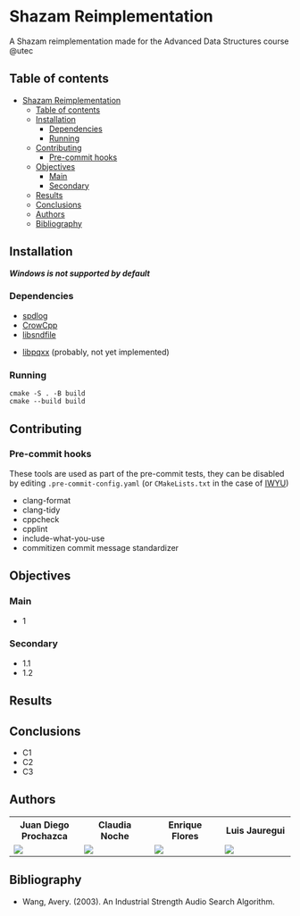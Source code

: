 # Shazam Reimplementation

A Shazam reimplementation made for the Advanced Data Structures course @utec

## Table of contents

<!--toc:start-->

- [Shazam Reimplementation](#shazam-reimplementation)
  - [Table of contents](#table-of-contents)
  - [Installation](#installation)
    - [Dependencies](#dependencies)
    - [Running](#running)
  - [Contributing](#contributing)
    - [Pre-commit hooks](#pre-commit-hooks)
  - [Objectives](#objectives)
    - [Main](#main)
    - [Secondary](#secondary)
  - [Results](#results)
  - [Conclusions](#conclusions)
  - [Authors](#authors)
  - [Bibliography](#bibliography)
  <!--toc:end-->

## Installation

**_Windows is not supported by default_**

### Dependencies

- [spdlog](https://github.com/gabime/spdlog)
- [CrowCpp](https://github.com/CrowCpp/Crow)
- [libsndfile](https://github.com/libsndfile/libsndfile)
<!--TODO: revisit after db connection-->
- [libpqxx](https://github.com/jtv/libpqxx) (probably, not yet implemented)

### Running

```
cmake -S . -B build
cmake --build build
```

## Contributing

### Pre-commit hooks

These tools are used as part of the pre-commit tests, they can be disabled by editing `.pre-commit-config.yaml` (or `CMakeLists.txt` in the case of [IWYU](https://github.com/include-what-you-use/include-what-you-use?tab=readme-ov-file#using-with-cmake))

- clang-format
- clang-tidy
- cppcheck
- cpplint
- include-what-you-use
- commitizen
  commit message standardizer

## Objectives

### Main

- 1

### Secondary

- 1.1
- 1.2

## Results

## Conclusions

- C1
- C2
- C3

## Authors

<table>
    <tr >
        <th style="width:24%;">Juan Diego Prochazca</th>
        <th style="width:24%;">Claudia Noche</th>
        <th style="width:24%;">Enrique Flores</th>
        <th style="width:24%;">Luis Jauregui</th>
    </tr>
    <tr >
        <td><a href="https://github.com/AaronCS25"><img src="https://avatars.githubusercontent.com/u/102536323?s=400&v=4"></a></td>
        <td><a href="https://github.com/Enriquefft"><img src="https://avatars.githubusercontent.com/u/60308719?v=4"></a></td>
        <td><a href="https://github.com/AaronCS25"><img src="https://avatars.githubusercontent.com/u/102536323?s=400&v=4"></a></td>
        <td><a href="https://github.com/Enriquefft"><img src="https://avatars.githubusercontent.com/u/60308719?v=4"></a></td>
    </tr>
</table>

## Bibliography

- Wang, Avery. (2003). An Industrial Strength Audio Search Algorithm.
